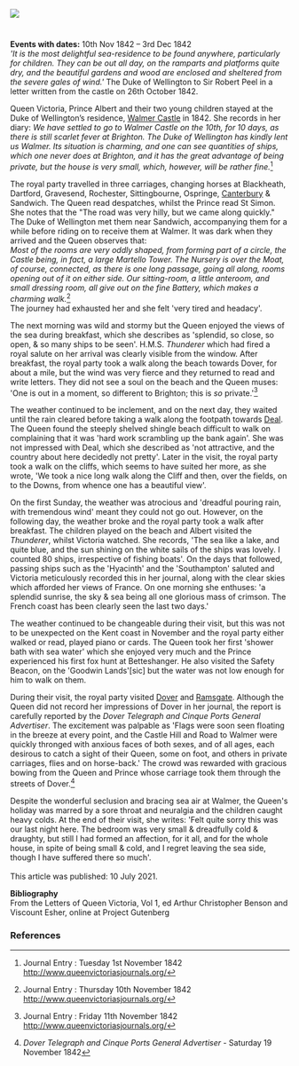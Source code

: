 <a href="https://beta.kent-maps.online"><img src="https://beta.kent-maps.online/juncture/ve-button.png"></a>
<param ve-config title="Queen Victoria at Walmer Castle" author="Michelle Crowther" layout="vtl" banner="/images/banners/19c.jpg">

<param ve-entity eid="Q2543161" aliases="Walmer Castle">
<param ve-entity eid="Q179224"  aliases="Dover">
<param ve-entity eid="Q736439" aliases="Ramsgate">

#

**Events with dates:** 10th Nov 1842 – 3rd Dec 1842   
_'It is the most delightful sea-residence to be found anywhere, particularly for children. They can be out all day, on the ramparts and platforms quite dry, and the beautiful gardens and wood are enclosed and sheltered from the severe gales of wind.'_ The Duke of Wellington to Sir Robert Peel in a letter written from the castle on 26th October 1842.
<param ve-image url="https://upload.wikimedia.org/wikipedia/commons/3/3a/Walmer_Castle_aerial_view.jpg" label="Walmer Castle Aerial View" attribution="Lieven Smits, CC BY-SA 3.0, via Wikimedia Commons">

Queen Victoria, Prince Albert and their two young children stayed at the Duke of Wellington’s residence, [Walmer Castle](https://www.english-heritage.org.uk/visit/places/walmer-castle-and-gardens/) in 1842. She records in her diary:
_We have settled to go to Walmer Castle on the 10th, for 10 days, as there is still scarlet fever at Brighton. The Duke of Wellington has kindly lent us Walmer. Its situation is charming, and one can see quantities of ships, which one never does at Brighton, and it has the great advantage of being private, but the house is very small, which, however, will be rather fine._[^ref1]
<param ve-image url="https://upload.wikimedia.org/wikipedia/commons/f/f4/Portrait_of_the_Duke_of_Wellington%2C_1844.jpg" label="Duke of Wellington, 1844" attribution="Antoine Claudet, Public domain, via Wikimedia Commons">

The royal party travelled in three carriages, changing horses at Blackheath, Dartford, Gravesend, Rochester, Sittingbourne, Ospringe, [Canterbury](/19c/19c-canterbury) & Sandwich. The Queen read despatches, whilst the Prince read St Simon. She notes that the "The road was very hilly, but we came along quickly." The Duke of Wellington met them near Sandwich, accompanying them for a while before riding on to receive them at Walmer. It was dark when they arrived and the Queen observes that:    
_Most of the rooms are very oddly shaped, from forming part of a circle, the Castle being, in fact, a large Martello Tower. The Nursery is over the Moat, of course, connected, as there is one long passage, going all along, rooms opening out of it on either side. Our sitting-room, a little anteroom, and small dressing room, all give out on the fine Battery, which makes a charming walk._[^ref2]   
The journey had exhausted her and she felt 'very tired and headacy'.
<param ve-image url="https://upload.wikimedia.org/wikipedia/commons/6/65/Walmer_Castle%2C_Walmer.JPG" label="Walmer Castle" attribution="Nessy-Pic, CC BY-SA 4.0, via Wikimedia Commons">

The next morning was wild and stormy but the Queen enjoyed the views of the sea during breakfast, which she describes as 'splendid, so close, so open, & so many ships to be seen'. H.M.S. _Thunderer_ which had fired a royal salute on her arrival was clearly visible from the window. After breakfast, the royal party took a walk along the beach towards Dover, for about a mile, but the wind was very fierce and they returned to read and write letters. They did not see a soul on the beach and the Queen muses: 'One is out in a moment, so different to Brighton; this is _so_ private.'[^ref3] 
<param ve-image url="https://upload.wikimedia.org/wikipedia/commons/c/c2/Ebenezer_Landells_-_The_Thunderer%2C_Man-of-War_firing_a_Royal_Salute_on_her_Majesties_arrival_at_Walmer_Castle_-_1842.jpg" label="H.M.S Thunderer firing a Royal Salute on her Majesties arrival at Walmer Castle" attribution="Ebenezer Landells, Public domain, via Wikimedia Commons">

The weather continued to be inclement, and on the next day, they waited until the rain cleared before taking a walk along the footpath towards [Deal](/19c/19c-deal). The Queen found the steeply shelved shingle beach difficult to walk on complaining that it was 'hard work scrambling up the bank again'. She was not impressed with Deal, which she described as 'not attractive, and the country about here decidedly not pretty'. Later in the visit, the royal party took a walk on the cliffs, which seems to have suited her more, as she wrote, 'We took a nice long walk along the Cliff and then, over the fields, on to the Downs, from whence one has a beautiful view'.
<param ve-image url="https://upload.wikimedia.org/wikipedia/commons/b/bf/Shingle_ridge_on_Walmer_Beach_-_geograph.org.uk_-_1503635.jpg" label="Shingle ridge on Walmer Beach" attribution="John Rostron">

On the first Sunday, the weather was atrocious and 'dreadful pouring rain, with tremendous wind' meant they could not go out. However, on the following day, the weather broke and the royal party took a walk after breakfast.  The children played on the beach and Albert visited the _Thunderer_, whilst Victoria watched.  She records, 'The sea like a lake, and quite blue, and the sun shining on the white sails of the ships was lovely. I counted 80 ships, irrespective of fishing boats'. On the days that followed, passing ships such as the 'Hyacinth' and the 'Southampton' saluted and Victoria meticulously recorded this in her journal, along with the clear skies which afforded her views of France. On one morning she enthuses: 'a splendid sunrise, the sky & sea being all one glorious mass of crimson. The French coast has been clearly seen the last two days.'
<param ve-image url="https://upload.wikimedia.org/wikipedia/commons/d/d6/View_towards_the_sea_from_Walmer_Castle_-_geograph.org.uk_-_1631916.jpg" label="View towards the sea from Walmer Castle" attribution="Rose and Trev Clough">

The weather continued to be changeable during their visit, but this was not to be unexpected on the Kent coast in November and the royal party either walked or read, played piano or cards. The Queen took her first 'shower bath with sea water' which she enjoyed very much and the Prince experienced his first fox hunt at Betteshanger.  He also visited the Safety Beacon, on the 'Goodwin Lands'[sic] but the water was not low enough for him to walk on them. 
<param ve-image url="https://upload.wikimedia.org/wikipedia/commons/f/f7/A_draught_of_the_Goodwin_Sands_Pl.XXII_P169_RMG_A8031-D.tiff" label="A draught of the Goodwin Sands" attribution="Unknown author, Public domain, via Wikimedia Commons, National Maritime Museum, Greenwich, London">

During their visit, the royal party visited [Dover](/19c/19c-dover) and [Ramsgate](/19c/19c-ramsgate).  Although the Queen did not record her impressions of Dover in her journal, the report is carefully reported by the _Dover Telegraph and Cinque Ports General Advertiser_. The excitement was palpable as 'Flags were soon seen floating in the breeze at every point, and the Castle Hill and Road to Walmer were quickly thronged with anxious faces of both sexes, and of all ages, each desirous to catch a sight of their Queen, some on foot, and others in private carriages, flies and on horse-back.' The crowd was rewarded with gracious bowing from the Queen and Prince whose carriage took them through the streets of Dover.[^ref4]
<param ve-image url="/dickens/images/Snargate St Dover 1830.jpg" label="Snargate St Dover c.1830" attribution="Drawn by G.Shepherd">

Despite the wonderful seclusion and bracing sea air at Walmer, the Queen's holiday was marred by a sore throat and neuralgia and the children caught heavy colds. At the end of their visit, she writes: 'Felt quite sorry this was our last night here. The bedroom was very small & dreadfully cold & draughty, but still I had formed an affection, for it all, and for the whole house, in spite of being small & cold, and I regret leaving the sea side, though I have suffered there so much'. 
<br><br>
This article was published: 10 July 2021.
<param ve-image url="https://upload.wikimedia.org/wikipedia/commons/2/2d/Walmer_Castle_-_central_corridor.jpg" label="Walmer Castle central corridor" attribution="Ester Wetherveld https://www.flickr.com/photos/westher/, CC BY 2.0 https://creativecommons.org/licenses/by/2.0, via Wikimedia Commons">

**Bibliography**  
From the Letters of Queen Victoria, Vol 1, ed Arthur Christopher Benson and Viscount Esher, online at Project Gutenberg

### References
[^ref1]: Journal Entry : Tuesday 1st November 1842 http://www.queenvictoriasjournals.org/   
[^ref2]: Journal Entry : Thursday 10th November 1842 http://www.queenvictoriasjournals.org/  
[^ref3]: Journal Entry : Friday 11th November 1842 http://www.queenvictoriasjournals.org/   
[^ref4]: _Dover Telegraph and Cinque Ports General Advertiser_ - Saturday 19 November 1842
[^ref5]: Journal Entry : Saturday 3rd December 1842 http://www.queenvictoriasjournals.org/   
 

